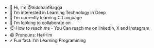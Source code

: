 - 👋 Hi, I’m @SiddhantBagga
- 👀 I’m interested in Learning Technology in Deep
- 🌱 I’m currently learning C Language
- 💞️ I’m looking to collaborate on 
- 📫 How to reach me - You Can reach me on linkedIn, X and Instagram
- 😄 Pronouns: He/Him
- ⚡ Fun fact: I'm Learning Programming

<!---
SiddhantBagga02/SiddhantBagga02 is a ✨ special ✨ repository because its `README.md` (this file) appears on your GitHub profile.
You can click the Preview link to take a look at your changes.
--->
